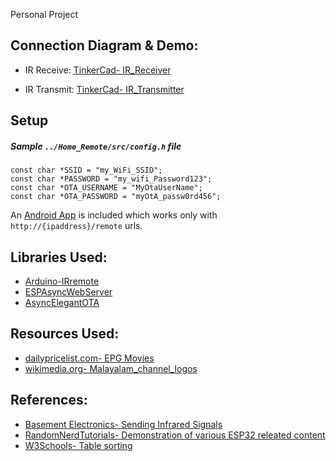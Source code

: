 Personal Project
## Connection Diagram & Demo:
- IR Receive: [TinkerCad- IR_Receiver](https://www.tinkercad.com/things/c8LqrfZuHpZ)

- IR Transmit: [TinkerCad- IR_Transmitter](https://www.tinkercad.com/things/cOmIBrUoD2K)

## Setup 
##### Sample `../Home_Remote/src/config.h` file
```
const char *SSID = "my_WiFi_SSID";
const char *PASSWORD = "my_wifi_Password123";
const char *OTA_USERNAME = "MyOtaUserName";
const char *OTA_PASSWORD = "myOtA_passw0rd456";
```

An [Android App](AndroidApp/app/debug/app-debug.apk) is included which works only with `http://{ipaddress}/remote` urls.



## Libraries Used:
- [Arduino-IRremote](https://github.com/Arduino-IRremote/Arduino-IRremote)
- [ESPAsyncWebServer](https://github.com/me-no-dev/ESPAsyncWebServer)
- [AsyncElegantOTA](https://github.com/ayushsharma82/AsyncElegantOTA)

## Resources Used:
- [dailypricelist.com- EPG Movies](https://dailypricelist.com/malayalam-tv-movies-list-today.php)
- [wikimedia.org- Malayalam_channel_logos](https://commons.wikimedia.org/wiki/Category:Malayalam_channel_logos)


## References:
- [Basement Electronics- Sending Infrared Signals](https://youtu.be/2k7lWihdlFY)
- [RandomNerdTutorials- Demonstration of various ESP32 releated content](https://randomnerdtutorials.com/)
- [W3Schools- Table sorting](https://www.w3schools.com/howto/howto_js_sort_table.asp)
